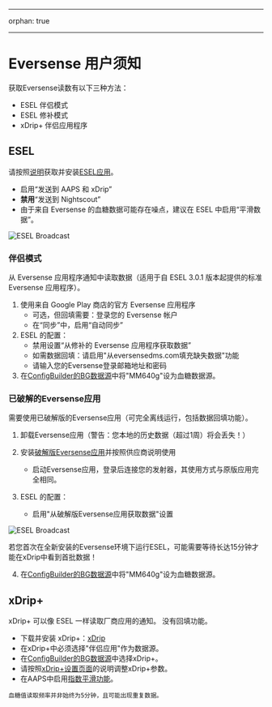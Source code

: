 - - -
orphan: true
- - -

# Eversense 用户须知

获取Eversense读数有以下三种方法：

- ESEL 伴侣模式
- ESEL 修补模式
- xDrip+ 伴侣应用程序

## ESEL

请按照[说明](https://github.com/BernhardRo/Esel?tab=readme-ov-file#esel)获取并安装[ESEL应用](https://github.com/BernhardRo/Esel/tree/master/apk)。

- 启用“发送到 AAPS 和 xDrip”
- **禁用**“发送到 Nightscout”
- 由于来自 Eversense 的血糖数据可能存在噪点，建议在 ESEL 中启用“平滑数据”。

![ESEL Broadcast](../images/ESEL.png)

### 伴侣模式

从 Eversense 应用程序通知中读取数据（适用于自 ESEL 3.0.1 版本起提供的标准 Eversense 应用程序）。

1. 使用来自 Google Play 商店的官方 Eversense 应用程序
   - 可选，但回填需要：登录您的 Eversense 帐户
   - 在“同步”中，启用“自动同步”
2. ESEL 的配置：
   - 禁用设置“从修补的 Eversense 应用程序获取数据”
   - 如需数据回填：请启用"从eversensedms.com填充缺失数据"功能
   - 请输入您的Eversense登录邮箱地址和密码
3. 在[ConfigBuilder的BG数据源](#Config-Builder-bg-source)中将"MM640g"设为血糖数据源。

### 已破解的Eversense应用

 需要使用已破解版的Eversense应用（可完全离线运行，包括数据回填功能）。

1. 卸载Eversense应用（警告：您本地的历史数据（超过1周）将会丢失！）

2. 安装[破解版Eversense应用](https://cr4ck3d3v3r53n53.club)并按照供应商说明使用

   - 启动Eversense应用，登录后连接您的发射器，其使用方式与原版应用完全相同。

3. ESEL 的配置：

   - 启用"从破解版Eversense应用获取数据"设置



![ESEL Broadcast](../images/ESELpatch.png)

若您首次在全新安装的Eversense环境下运行ESEL，可能需要等待长达15分钟才能在xDrip中看到首批数据！

4. 在[ConfigBuilder的BG数据源](#Config-Builder-bg-source)中将"MM640g"设为血糖数据源。

## xDrip+

xDrip+ 可以像 ESEL 一样读取厂商应用的通知。 没有回填功能。

- 下载并安装 xDrip+：[xDrip](https://github.com/NightscoutFoundation/xDrip)
- 在xDrip+中必须选择"伴侣应用"作为数据源。
- 在[ConfigBuilder的BG数据源](#Config-Builder-bg-source)中选择xDrip+。
- 请按照[xDrip+设置页面](../CompatibleCgms/xDrip.md)的说明调整xDrip+参数。
- 在AAPS中启用[指数平滑功能](../CompatibleCgms/SmoothingBloodGlucoseData.md)。

```{warning}
血糖值读取频率并非始终为5分钟，且可能出现重复数据。
```